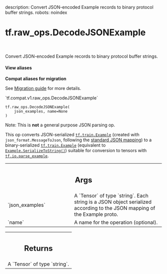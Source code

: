 description: Convert JSON-encoded Example records to binary protocol buffer strings.
robots: noindex

# tf.raw_ops.DecodeJSONExample

<!-- Insert buttons and diff -->

<table class="tfo-notebook-buttons tfo-api nocontent" align="left">

</table>



Convert JSON-encoded Example records to binary protocol buffer strings.

<section class="expandable">
  <h4 class="showalways">View aliases</h4>
  <p>
<b>Compat aliases for migration</b>
<p>See
<a href="https://www.tensorflow.org/guide/migrate">Migration guide</a> for
more details.</p>
<p>`tf.compat.v1.raw_ops.DecodeJSONExample`</p>
</p>
</section>

<pre class="devsite-click-to-copy prettyprint lang-py tfo-signature-link">
<code>tf.raw_ops.DecodeJSONExample(
    json_examples, name=None
)
</code></pre>



<!-- Placeholder for "Used in" -->


Note: This is **not** a general purpose JSON parsing op.

This op converts JSON-serialized
<a href="../../tf/train/Example.md"><code>tf.train.Example</code></a> (created with `json_format.MessageToJson`, following the
[standard JSON mapping](https://developers.google.com/protocol-buffers/docs/proto3#json))
to a binary-serialized <a href="../../tf/train/Example.md"><code>tf.train.Example</code></a> (equivalent to
<a href="../../tf/train/BytesList.md#SerializeToString"><code>Example.SerializeToString()</code></a>) suitable for conversion to tensors with
<a href="../../tf/io/parse_example.md"><code>tf.io.parse_example</code></a>.

<!-- Tabular view -->
 <table class="responsive fixed orange">
<colgroup><col width="214px"><col></colgroup>
<tr><th colspan="2"><h2 class="add-link">Args</h2></th></tr>

<tr>
<td>
`json_examples`
</td>
<td>
A `Tensor` of type `string`.
Each string is a JSON object serialized according to the JSON
mapping of the Example proto.
</td>
</tr><tr>
<td>
`name`
</td>
<td>
A name for the operation (optional).
</td>
</tr>
</table>



<!-- Tabular view -->
 <table class="responsive fixed orange">
<colgroup><col width="214px"><col></colgroup>
<tr><th colspan="2"><h2 class="add-link">Returns</h2></th></tr>
<tr class="alt">
<td colspan="2">
A `Tensor` of type `string`.
</td>
</tr>

</table>

